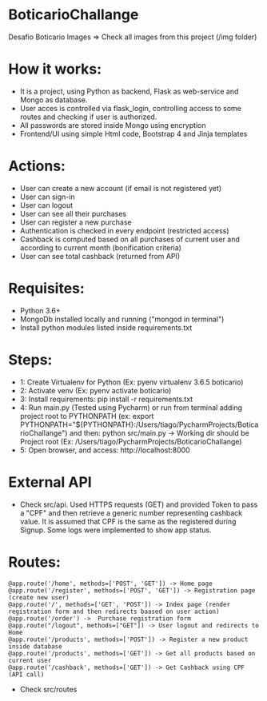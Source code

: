 # BoticarioChallange
Desafio Boticario
Images => Check all images from this project (/img folder)

# How it works:
- It is a project, using Python as backend, Flask as web-service and Mongo as database.
- User acces is controlled via flask_login, controlling access to some routes and checking if user is authorized.
- All passwords are stored inside Mongo using encryption
- Frontend/UI using simple Html code, Bootstrap 4 and Jinja templates

# Actions:
- User can create a new account (if email is not registered yet)
- User can sign-in
- User can logout
- User can see all their purchases
- User can register a new purchase
- Authentication is checked in every endpoint (restricted access)
- Cashback is computed based on all purchases of current user and according to current month (bonification criteria)
- User can see total cashback (returned from API)

# Requisites:
- Python 3.6+
- MongoDb installed locally and running ("mongod in terminal")
- Install python modules listed inside requirements.txt

# Steps:
- 1: Create Virtualenv for Python (Ex: pyenv virtualenv 3.6.5 boticario)
- 2: Activate venv (Ex: pyenv activate boticario)
- 3: Install requirements: pip install -r requirements.txt
- 4: Run main.py (Tested using Pycharm) or run from terminal adding project root to PYTHONPATH (ex: export PYTHONPATH="${PYTHONPATH}:/Users/tiago/PycharmProjects/BoticarioChallange")
and then: python src/main.py -> Working dir should be Project root (Ex: /Users/tiago/PycharmProjects/BoticarioChallange)
- 5: Open browser, and access: http://localhost:8000


# External API
- Check src/api. Used HTTPS requests (GET) and provided Token to pass a "CPF" and then retrieve a generic number representing cashback value.
It is assumed that CPF is the same as the registered during Signup. Some logs were implemented to show app status.

# Routes:
    @app.route('/home', methods=['POST', 'GET']) -> Home page
    @app.route('/register', methods=['POST', 'GET']) -> Registration page (create new user)
    @app.route('/', methods=['GET', 'POST']) -> Index page (render registration form and then redirects baased on user action)
    @app.route('/order') ->  Purchase registration form
    @app.route("/logout", methods=["GET"]) -> User logout and redirects to Home
    @app.route('/products', methods=['POST']) -> Register a new product inside database
    @app.route('/products', methods=['GET']) -> Get all products based on current user
    @app.route('/cashback', methods=['GET']) -> Get Cashback using CPF (API call)








    
- Check src/routes